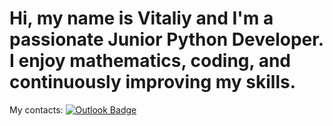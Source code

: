 # Hi, my name is Vitaliy and I'm a passionate Junior Python Developer. I enjoy mathematics, coding, and continuously improving my skills.
My contacts:
[![Outlook Badge](https://img.shields.io/badge/-Outlook-blue?style=flat&logo=Outlook&logoColor=white)](mailto:zhmud12@outlook.com)

